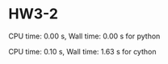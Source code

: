 HW3-2
=====
  
CPU time: 0.00 s,  Wall time: 0.00 s for python

CPU time: 0.10 s,  Wall time: 1.63 s for cython

